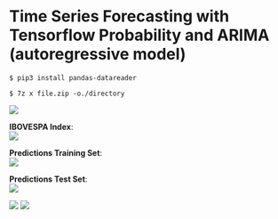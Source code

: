 # Time Series Forecasting with Tensorflow Probability and ARIMA (autoregressive model)  

```
$ pip3 install pandas-datareader

$ 7z x file.zip -o./directory

```

<img src=https://github.com/RubensZimbres/Repo-2019/blob/master/Tensorflow/Time-Series/Pics/version.PNG>  

<b>IBOVESPA Index</b>:  
<img src=https://github.com/RubensZimbres/Repo-2019/blob/master/Tensorflow/Time-Series/Pics/IBOV_0.PNG>  

<b>Predictions Training Set</b>:  
<img src=https://github.com/RubensZimbres/Repo-2019/blob/master/Tensorflow/Time-Series/Pics/bovespa3.PNG>  

<b>Predictions Test Set</b>:  
<img src=https://github.com/RubensZimbres/Repo-2019/blob/master/Tensorflow/Time-Series/Pics/previsao.PNG>  

<img src=https://github.com/RubensZimbres/Repo-2019/blob/master/Tensorflow/pics/ARIMA.png>

<img src=https://github.com/RubensZimbres/Repo-2019/blob/master/Tensorflow/Time-Series/Sales_Forecast_2.png>
